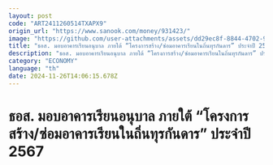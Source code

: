 ```yaml
---
layout: post
code: "ART2411260514TXAPX9"
origin_url: "https://www.sanook.com/money/931423/"
image: "https://github.com/user-attachments/assets/dd29ec8f-8844-4702-9344-7c0c51304167"
title: "ธอส. มอบอาคารเรียนอนุบาล ภายใต้ “โครงการสร้าง/ซ่อมอาคารเรียนในถิ่นทุรกันดาร” ประจำปี 2567"
description: "ธอส. มอบอาคารเรียนอนุบาล ภายใต้ “โครงการสร้าง/ซ่อมอาคารเรียนในถิ่นทุรกันดาร” ประจำปี 2567 ณ โรงเรียนตำรวจตระเวนชายแดนบ้านนายาว ต.ท่ากระดาน อ.สนามชัยเขต จ.ฉะเชิงเทรา"
category: "ECONOMY"
language: "th"
date: 2024-11-26T14:06:15.678Z
---
```


# ธอส. มอบอาคารเรียนอนุบาล ภายใต้ “โครงการสร้าง/ซ่อมอาคารเรียนในถิ่นทุรกันดาร” ประจำปี 2567